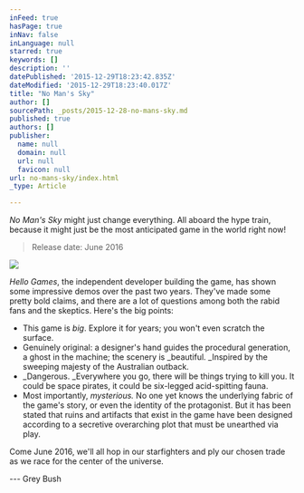 ```yaml
---
inFeed: true
hasPage: true
inNav: false
inLanguage: null
starred: true
keywords: []
description: ''
datePublished: '2015-12-29T18:23:42.835Z'
dateModified: '2015-12-29T18:23:40.017Z'
title: "No Man's Sky"
author: []
sourcePath: _posts/2015-12-28-no-mans-sky.md
published: true
authors: []
publisher:
  name: null
  domain: null
  url: null
  favicon: null
url: no-mans-sky/index.html
_type: Article

---
```

_No Man's Sky_ might just change everything. All aboard the hype train, because it might just be the most anticipated game in the world right now!

> Release date: June 2016

![](https://the-grid-user-content.s3-us-west-2.amazonaws.com/1b0da324-a61b-4cad-9474-63584c0071cd.jpg)

_Hello Games_, the independent developer building the game, has shown some impressive demos over the past two years. They've made some pretty bold claims, and there are a lot of questions among both the rabid fans and the skeptics. Here's the big points:

* This game is _big_. Explore it for years; you won't even scratch the surface.
* Genuinely original: a designer's hand guides the procedural generation, a ghost in the machine; the scenery is _beautiful. _Inspired by the sweeping majesty of the Australian outback.
* _Dangerous. _Everywhere you go, there will be things trying to kill you. It could be space pirates, it could be six-legged acid-spitting fauna.
* Most importantly, _mysterious._ No one yet knows the underlying fabric of the game's story, or even the identity of the protagonist. But it has been stated that ruins and artifacts that exist in the game have been designed according to a secretive overarching plot that must be unearthed via play.

Come June 2016, we'll all hop in our starfighters and ply our chosen trade as we race for the center of the universe.

--- Grey Bush